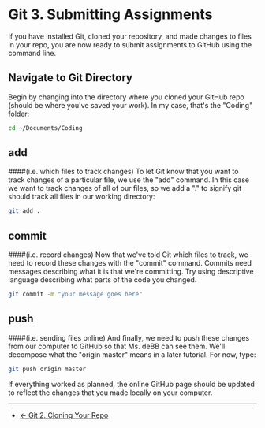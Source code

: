 # Git 3. Submitting Assignments

If you have installed Git, cloned your repository, and made changes to files in your repo, you are now ready to submit assignments to GitHub using the command line.

## Navigate to Git Directory
Begin by changing into the directory where you cloned your GitHub repo (should be where you've saved your work). In my case, that's the "Coding" folder:

```bash 
cd ~/Documents/Coding
```

## add 
####(i.e. which files to track changes)
To let Git know that you want to track changes of a particular file, we use the "add" command. In this case we want to track changes of all of our files, so we add a "." to signify git should track all files in our working directory:

```bash
git add .
```

## commit 
####(i.e. record changes)
Now that we've told Git which files to track, we need to record these changes with the "commit" command. Commits need messages describing what it is that we're committing. Try using descriptive language describing what parts of the code you changed.
```bash
git commit -m "your message goes here"
```

## push 
####(i.e. sending files online)
And finally, we need to push these changes from our computer to GitHub so that Ms. deBB can see them. We'll decompose what the "origin master" means in a later tutorial. For now, type:
```bash
git push origin master
```

If everything worked as planned, the online GitHub page should be updated to reflect the changes that you made locally on your computer. 


---
* [<- Git 2. Cloning Your Repo](2_cloning.md)

